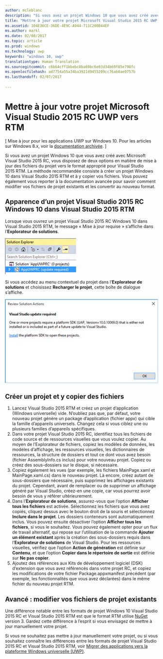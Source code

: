 ```yaml
---
author: mcleblanc
description: "Si vous avez un projet Windows 10 que vous avez créé avec Microsoft Visual Studio 2015 RC, vous disposez de deux options en matière de mise à jour des fichiers du projet vers le format approprié pour Visual Studio 2015 RTM."
title: "Mettre à jour votre projet Microsoft Visual Studio 2015 RC UWP vers RTM"
ms.assetid: 104E36CE-36DE-4E9C-A944-711C200B44EF
ms.author: markl
ms.date: 02/08/2017
ms.topic: article
ms.prod: windows
ms.technology: uwp
keywords: "windows 10, uwp"
translationtype: Human Translation
ms.sourcegitcommit: c6b64cff1bbebc8ba69bc6e03d34b69f85e798fc
ms.openlocfilehash: ad7754a55a34ba3921d9455209cc76ab8ae0757b
ms.lasthandoff: 02/07/2017

---
```


# <a name="update-your-uwp-microsoft-visual-studio-2015-rc-project-to-rtm"></a>Mettre à jour votre projet Microsoft Visual Studio 2015 RC UWP vers RTM

\[ Mise à jour pour les applications UWP sur Windows 10. Pour les articles sur Windows 8.x, voir la [documentation archivée](http://go.microsoft.com/fwlink/p/?linkid=619132). \]

Si vous avez un projet Windows 10 que vous avez créé avec Microsoft Visual Studio 2015 RC, vous disposez de deux options en matière de mise à jour des fichiers du projet vers le format approprié pour Visual Studio 2015 RTM. La méthode recommandée consiste à créer un projet Windows 10 dans Visual Studio 2015 RTM et à y copier vos fichiers. Vous pouvez également vous reporter à la documentation avancée pour savoir comment modifier vos fichiers de projet existants et les convertir au nouveau format.

## <a name="what-you-see-when-you-open-a-windows-10visual-studio-2015-rc-project-in-visual-studio-2015-rtm"></a>Apparence d’un projet Visual Studio 2015 RC Windows 10 dans Visual Studio 2015 RTM

Lorsque vous ouvrez un projet Visual Studio 2015 RC Windows 10 dans Visual Studio 2015 RTM, le message « Mise à jour requise » s’affiche dans l’**Explorateur de solutions**.

![Mise à jour requise](images/vsrc-to-rtm/solution-explorer.png)

Si vous accédez au menu contextuel du projet dans l’**Explorateur de solutions** et choisissez **Recharger le projet**, cette boîte de dialogue s’affiche.

![Mise à jour de Visual Studio requise](images/vsrc-to-rtm/reload-project.png)

## <a name="create-a-new-project-and-copy-files-into-it"></a>Créer un projet et y copier des fichiers

1.  Lancez Visual Studio 2015 RTM et créez un projet d’application (Windows universelle) vide. N’oubliez pas que, par défaut, votre nouveau projet génère un package d’application (fichier appx) qui cible la famille d’appareils universels. Changez cela si vous ciblez une ou plusieurs familles d’appareils spécifiques.
2.  Dans votre projet Visual Studio 2015 RC, identifiez tous les fichiers de code source et de ressources visuelles que vous voulez copier. Au moyen de l’Explorateur de fichiers, copiez les modèles de données, les modèles d’affichage, les ressources visuelles, les dictionnaires de ressources, la structure de dossiers et tout ce dont vous avez besoin (fichier AssemblyInfo.cs inclus) pour votre nouveau projet. Copiez ou créez des sous-dossiers sur le disque, si nécessaire.
3.  Copiez également les vues (par exemple, les fichiers MainPage.xaml et MainPage.xaml.cs) dans le nouveau projet. Là encore, créez autant de sous-dossiers que nécessaire, puis supprimez les affichages existants du projet. Cependant, avant de remplacer ou de supprimer un affichage généré par Visual Studio, créez-en une copie, car vous pourrez avoir besoin de vous y référer ultérieurement.
4.  Dans l’**Explorateur de solutions**, assurez-vous que l’option **Afficher tous les fichiers** est activée. Sélectionnez les fichiers que vous avez copiés, cliquez dessus avec le bouton droit de la souris et sélectionnez **Inclure dans le projet**. Les dossiers conteneurs sont automatiquement inclus. Vous pouvez ensuite désactiver l’option **Afficher tous les fichiers**, si vous le souhaitez. Vous pouvez également opter pour un flux de travail alternatif, qui repose sur l’utilisation de la commande **Ajouter un élément existant** après la création des sous-dossiers requis dans l’**Explorateur de solutions** de Visual Studio. Pour les ressources visuelles, vérifiez que l’option **Action de génération** est définie sur **Contenu**, et que l’option **Copier dans le répertoire de sortie** est définie sur **Ne pas copier**.
5.  Ajoutez des références aux Kits de développement logiciel (DSK) d’extension que vous avez référencés dans votre projet RC, et copiez les modifications de votre fichier Package.appxmanifest précédent (par exemple, les fonctionnalités que vous avez déclarées) dans le même fichier du nouveau projet RTM.

## <a name="advanced-edit-your-existing-project-files"></a>Avancé : modifier vos fichiers de projet existants

Une différence notable entre les formats de projet Windows 10 Visual Studio 2015 RC et Visual Studio 2015 RTM est que le format RTM utilise [NuGet](http://docs.nuget.org/) version 3. Gardez cette différence à l’esprit si vous envisagez de mettre à jour manuellement votre projet.

Si vous ne souhaitez pas mettre à jour manuellement votre projet, ou si vous souhaitez connaître les différences entre les formats de projet Visual Studio 2015 RC et Visual Studio 2015 RTM, voir [Migrer des applications vers la plateforme Windows universelle (UWP)](http://msdn.microsoft.com/library/mt148501.aspx).


